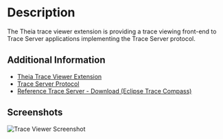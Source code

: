 # Description

The Theia trace viewer extension is providing a trace viewing front-end to Trace Server applications implementing the Trace Server protocol.

## Additional Information

- [Theia Trace Viewer Extension](https://github.com/theia-ide/theia-trace-extension)
- [Trace Server Protocol](https://github.com/theia-ide/trace-server-protocol)
- [Reference Trace Server - Download (Eclipse Trace Compass)](https://download.eclipse.org/tracecompass.incubator/trace-server/rcp/)

## Screenshots

![Trace Viewer Screenshot](https://raw.githubusercontent.com/theia-ide/theia-trace-extension/master/doc/images/theia-trace-extension-0.0.2.png)

